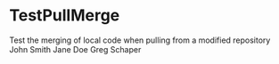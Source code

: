 # TestPullMerge
Test the merging of local code when pulling from a modified repository
John Smith
Jane Doe
Greg Schaper
